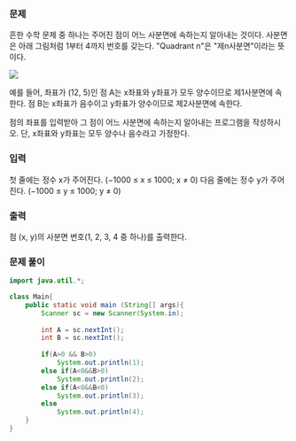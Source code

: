 ### 문제
흔한 수학 문제 중 하나는 주어진 점이 어느 사분면에 속하는지 알아내는 것이다. 사분면은 아래 그림처럼 1부터 4까지 번호를 갖는다. "Quadrant n"은 "제n사분면"이라는 뜻이다.

![](https://images.velog.io/images/chicori3/post/4f2a952e-c012-44e4-aac0-3d35e11222ff/image.png)

예를 들어, 좌표가 (12, 5)인 점 A는 x좌표와 y좌표가 모두 양수이므로 제1사분면에 속한다. 점 B는 x좌표가 음수이고 y좌표가 양수이므로 제2사분면에 속한다.

점의 좌표를 입력받아 그 점이 어느 사분면에 속하는지 알아내는 프로그램을 작성하시오. 단, x좌표와 y좌표는 모두 양수나 음수라고 가정한다.

### 입력

첫 줄에는 정수 x가 주어진다. (−1000 ≤ x ≤ 1000; x ≠ 0) 다음 줄에는 정수 y가 주어진다. (−1000 ≤ y ≤ 1000; y ≠ 0)

### 출력

점 (x, y)의 사분면 번호(1, 2, 3, 4 중 하나)를 출력한다.

### 문제 풀이

```java
import java.util.*;

class Main{
    public static void main (String[] args){
        Scanner sc = new Scanner(System.in);
        
        int A = sc.nextInt();
        int B = sc.nextInt();
        
        if(A>0 && B>0)
			System.out.println(1);
		else if(A<0&&B>0)
			System.out.println(2);
		else if(A<0&&B<0)
			System.out.println(3);
		else
			System.out.println(4);
    }
}
```